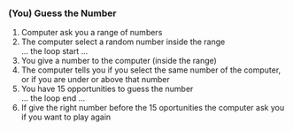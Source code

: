 ### (You) Guess the Number
1. Computer ask you a range of numbers
2. The computer select a random number inside the range <br/>
... the loop start ...<br/>
3. You give a number to the computer (inside the range)
4. The computer tells you if you select the same number of the computer, or if you are under or above that number
5. You have 15 opportunities to guess the number <br/>
... the loop end ...<br/>
7. If give the right number before the 15 oportunities the computer ask you if you want to play again
